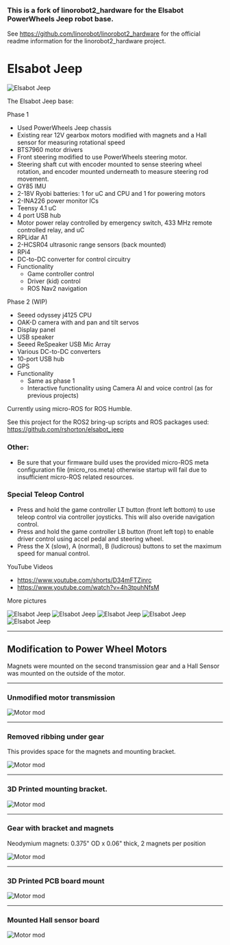 ### This is a fork of linorobot2_hardware for the Elsabot PowerWheels Jeep robot base.

See https://github.com/linorobot/linorobot2_hardware for the official readme information for the linorobot2_hardware project.


# Elsabot Jeep

![Elsabot Jeep](docs/jeep1.jpg)


The Elsabot Jeep base:

Phase 1
* Used PowerWheels Jeep chassis
* Existing rear 12V gearbox motors modified with magnets and a Hall sensor for measuring rotational speed
* BTS7960 motor drivers
* Front steering modified to use PowerWheels steering motor.
* Steering shaft cut with encoder mounted to sense steering wheel rotation, and encoder mounted underneath to measure steering rod movement.
* GY85 IMU
* 2-18V Ryobi batteries: 1 for uC and CPU and 1 for powering motors
* 2-INA226 power monitor ICs
* Teensy 4.1 uC
* 4 port USB hub
* Motor power relay controlled by emergency switch, 433 MHz remote controlled relay, and uC
* RPLidar A1
* 2-HCSR04 ultrasonic range sensors (back mounted)
* RPi4
* DC-to-DC converter for control circuitry
* Functionality
  * Game controller control
  * Driver (kid) control
  * ROS Nav2 navigation

Phase 2 (WIP)
* Seeed odyssey j4125 CPU
* OAK-D camera with and pan and tilt servos
* Display panel
* USB speaker
* Seeed ReSpeaker USB Mic Array
* Various DC-to-DC converters
* 10-port USB hub
* GPS
* Functionality
  * Same as phase 1
  * Interactive functionality using Camera AI and voice control (as for previous projects)

Currently using micro-ROS for ROS Humble.

See this project for the ROS2 bring-up scripts and ROS packages used:
https://github.com/rshorton/elsabot_jeep

### Other:
* Be sure that your firmware build uses the provided micro-ROS meta configuration file (micro_ros.meta) otherwise startup will fail due to insufficient micro-ROS related resources.

### Special Teleop Control

  * Press and hold the game controller LT button (front left bottom) to use teleop control via controller joysticks.  This will also overide navigation control.
  * Press and hold the game controller LB button (front left top) to enable driver control using accel pedal and steering wheel.
  * Press the X (slow), A (normal), B (ludicrous) buttons to set the maximum speed for manual control. 

YouTube Videos

* https://www.youtube.com/shorts/D34mFTZinrc
* https://www.youtube.com/watch?v=4h3tpuhNfsM

More pictures

![Elsabot Jeep](docs/jeep2.jpg)
![Elsabot Jeep](docs/jeep3.jpg)
![Elsabot Jeep](docs/jeep4.jpg)
![Elsabot Jeep](docs/jeep5.jpg)
![Elsabot Jeep](docs/jeep6.jpg)

---
## Modification to Power Wheel Motors

Magnets were mounted on the second transmission gear and a Hall Sensor was mounted on the outside of the motor.

---
### Unmodified motor transmission

![Motor mod](docs/unmodified_trans.jpg)

---
### Removed ribbing under gear

This provides space for the magnets and mounting bracket.

![Motor mod](docs/removed_bottom_ribbing.jpg)

---
### 3D Printed mounting bracket.

![Motor mod](docs/magnet_holder_bracket.jpg)

---
### Gear with bracket and magnets

Neodymium magnets: 0.375" OD x 0.06" thick, 2 magnets per position

![Motor mod](docs/bracket_with_magnets_attached.jpg)

---
### 3D Printed PCB board mount

![Motor mod](docs/hall_sensor_pcb_mount.jpg)

---
### Mounted Hall sensor board

![Motor mod](docs/hall_sensor_mounted.jpg)
